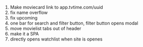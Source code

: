1. Make moviecard link to app.tvtime.com/uuid
2. fix name overflow
3. fix upcoming
4. one bar for search and filter button, filter button opens modal
5. move movielist tabs out of header
6. make it a SPA
7. directly opens watchlist when site is openes